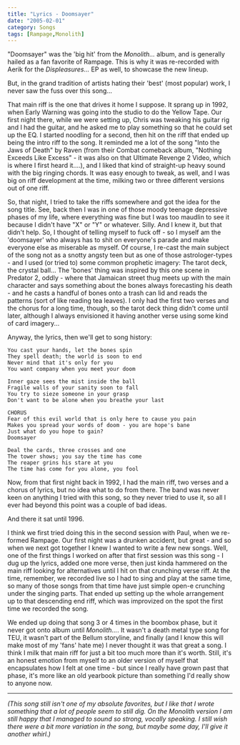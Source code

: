 ```yaml
---
title: "Lyrics - Doomsayer"
date: "2005-02-01"
category: Songs
tags: [Rampage,Monolith]
---
```


"Doomsayer" was the 'big hit' from the *Monolith...* album, and is generally hailed as a fan favorite of Rampage. This is why it was re-recorded with Aerik for the *Displeasures...* EP as well, to showcase the new lineup.

But, in the grand tradition of artists hating their 'best' (most popular) work, I never saw the fuss over this song...

That main riff is the one that drives it home I suppose. It sprang up in 1992, when Early Warning was going into the studio to do the Yellow Tape. Our first night there, while we were setting up, Chris was tweaking his guitar rig and I had the guitar, and he asked me to play something so that he could set up the EQ. I started noodling for a second, then hit on the riff that ended up being the intro riff to the song. It reminded me a lot of the song "Into the Jaws of Death" by Raven (from their Combat comeback album, "Nothing Exceeds Like Excess" - it was also on that Ultimate Revenge 2 Video, which is where I first heard it....), and I liked that kind of straight-up heavy sound with the big ringing chords. It was easy enough to tweak, as well, and I was big on riff development at the time, milking two or three different versions out of one riff.

So, that night, I tried to take the riffs somewhere and got the idea for the song title. See, back then I was in one of those moody teenage depressive phases of my life, where everything was fine but I was too maudlin to see it because I didn't have "X" or "Y" or whatever. Silly. And I knew it, but that didn't help. So, I thought of telling myself to fuck off - so I myself am the 'doomsayer' who always has to shit on everyone's parade and make everyone else as miserable as myself. Of course, I re-cast the main subject of the song not as a snotty angsty teen but as one of those astrologer-types - and I used (or tried to) some common prophetic imagery: The tarot deck, the crystal ball... The 'bones' thing was inspired by this one scene in Predator 2, oddly - where that Jamaican street thug meets up with the main character and says something about the bones always forecasting his death - and he casts a handful of bones onto a trash can lid and reads the patterns (sort of like reading tea leaves). I only had the first two verses and the chorus for a long time, though, so the tarot deck thing didn't come until later, although I always envisioned it having another verse using some kind of card imagery...

Anyway, the lyrics, then we'll get to song history:

```
You cast your hands, let the bones spin
They spell death; the world is soon to end
Never mind that it's only for you
You want company when you meet your doom

Inner gaze sees the mist inside the ball
Fragile walls of your sanity soon to fall
You try to sieze someone in your grasp
Don't want to be alone when you breathe your last

CHORUS
Fear of this evil world that is only here to cause you pain
Makes you spread your words of doom - you are hope's bane
Just what do you hope to gain?
Doomsayer

Deal the cards, three crosses and one
The tower shows; you say the time has come
The reaper grins his stare at you
The time has come for you alone, you fool
```

Now, from that first night back in 1992, I had the main riff, two verses and a chorus of lyrics, but no idea what to do from there. The band was never keen on anything I tried with this song, so they never tried to use it, so all I ever had beyond this point was a couple of bad ideas.

And there it sat until 1996.

I think we first tried doing this in the second session with Paul, when we re-formed Rampage. Our first night was a drunken accident, but great - and so when we next got together I knew I wanted to write a few new songs. Well, one of the first things I worked on after that first session was this song - I dug up the lyrics, added one more verse, then just kinda hammered on the main riff looking for alternatives until I hit on that crunching verse riff. At the time, remember, we recorded live so I had to sing and play at the same time, so many of those songs from that time have just simple open-e crunching under the singing parts. That ended up setting up the whole arrangement up to that descending end riff, which was improvized on the spot the first time we recorded the song.

We ended up doing that song 3 or 4 times in the boombox phase, but it never got onto album until *Monolith...*. It wasn't a death metal type song for TEU, it wasn't part of the Bellum storyline, and finally (and I know this will make most of my 'fans' hate me) I never thought it was that great a song. I think I milk that main riff for just a bit too much more than it's worth. Still, it's an honest emotion from myself to an older version of myself that encapsulates how I felt at one time - but since I really have grown past that phase, it's more like an old yearbook picture than something I'd really show to anyone now.

***

*(This song still isn't one of my absolute favorites, but I like that I wrote something that a lot of people seem to still dig. On the Monolith version I am still happy that I managed to sound so strong, vocally speaking. I still wish there were a bit more variation in the song, but maybe some day, I'll give it another whirl.)*
